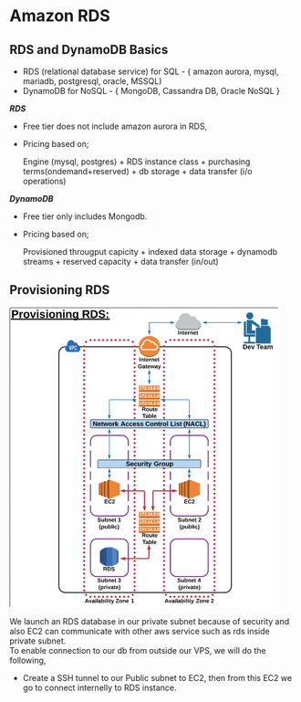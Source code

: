 # Amazon RDS

## RDS and DynamoDB Basics

- RDS (relational database service) for SQL - { amazon aurora, mysql, mariadb, postgresql, oracle, MSSQL)
- DynamoDB for NoSQL - { MongoDB, Cassandra DB, Oracle NoSQL }

**_RDS_**
- Free tier does not include amazon aurora in RDS, 
- Pricing based on;

    Engine (mysql, postgres) + RDS instance class + purchasing terms(ondemand+reserved) + db storage + data transfer (i/o operations)
    
**_DynamoDB_**
- Free tier only includes Mongodb.
- Pricing based on;
    
    Provisioned througput capicity + indexed data storage + dynamodb streams + reserved capacity + data transfer (in/out)
    
 
## Provisioning RDS

![AWS Provisioning RDS](../assets/aws-rds-provisioning-.png)

We launch an RDS database in our private subnet because of security and also EC2 can communicate with other aws service such as rds inside private subnet.    
To enable connection to our db from outside our VPS, we will do the following, 

- Create a SSH tunnel to our Public subnet to EC2, then from this EC2 we go to connect internelly to RDS instance.

    
    
    
    
    
    
    
    
    
    
    
    
    
    
    
    
    
    
    
    
    
    
    
    
    
    
    
    
    
    
    
    
    
    
    
    
    
    
    
    
    
    
    
    
    